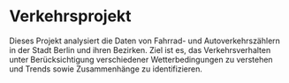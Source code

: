 # Verkehrsprojekt
Dieses Projekt analysiert die Daten von Fahrrad- und Autoverkehrszählern in der Stadt Berlin und ihren Bezirken. Ziel ist es, das Verkehrsverhalten unter Berücksichtigung verschiedener Wetterbedingungen zu verstehen und Trends sowie Zusammenhänge zu identifizieren.
